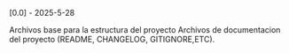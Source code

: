 [0.0] - 2025-5-28

Archivos base para la estructura del proyecto
Archivos de documentacion del proyecto (README, CHANGELOG, GITIGNORE,ETC).
